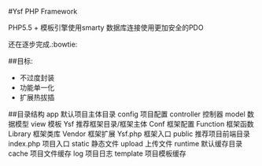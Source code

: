 #Ysf PHP Framework

PHP5.5 +
模板引擎使用smarty
数据库连接使用更加安全的PDO

还在逐步完成.:bowtie:

##目标:
* 不过度封装
* 功能单一化
* 扩展热拔插

##目录结构
    app                   默认项目主体目录
        config            项目配置
        controller        控制器
        model             数据模型
        view              模板
    Ysf                   推荐框架目录/框架主体
        Conf              框架配置
        Function          框架函数
        Library           框架类库
        Vendor            框架扩展
        Ysf.php           框架入口
    public                推荐项目前端目录
        index.php         项目入口
        static            静态文件
        upload            上传文件
    runtime               默认缓存目录
        cache             项目文件缓存
        log               项目日志
        template          项目模板缓存
